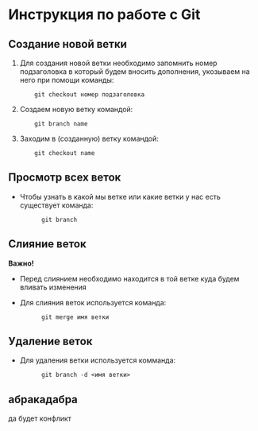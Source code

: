 # Инструкция по работе с Git 

## Создание новой ветки

1. Для создания новой ветки необходимо запомнить номер подзаголовка в который будем вносить дополнения, укозываем на него при помощи команды:
      
           git checkout номер подзаголовка

2. Создаем новую ветку командой: 

           git branch name

3. Заходим в (созданную) ветку командой: 
     
           git checkout name

## Просмотр всех веток
* Чтобы узнать в какой мы ветке или какие ветки у нас есть существует команда:

            git branch

## Слияние веток

**Важно!**
* Перед слиянием необходимо находится в той ветке куда будем вливать изменения

* Для слияния веток используется команда: 

            git merge имя ветки

## Удаление веток

* Для удаления ветки используется комманда:

            git branch -d <имя ветки>

## абракадабра
 
 да будет конфликт
 







